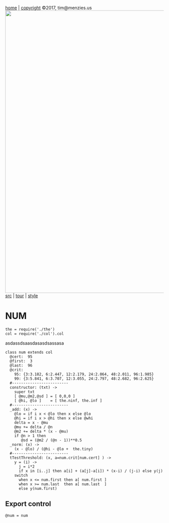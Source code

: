 [home](http://tiny.cc/koff) |
[copyright](https://github.com/koffee/script/blob/master/LICENSE.md) &copy;2017, tim&commat;menzies.us<br>
[<img width=900 src=https://raw.githubusercontent.com/koffee/script/master/img/head.jpg>](http://tiny.cc/koffee)<br>
[src](https://github.com/koffee/script/tree/master/lib) |
[tour](https://github.com/koffee/script/blob/master/docs/TOUR.md) |
[style](https://github.com/koffee/script/blob/master/docs/STYLE.md) 

# NUM 

    the = require('./the')
    col = require('./col').col

asdassdsaasdasasdsassasa

    class num extends col
      @cert:  95
      @first:  3
      @last:  96
      @crit:
        95: {3:3.182, 6:2.447, 12:2.179, 24:2.064, 48:2.011, 96:1.985}
        99: {3:5.841, 6:3.707, 12:3.055, 24:2.797, 48:2.682, 96:2.625}
      #-------------------------
      constructor: (txt) ->
        super txt
        [ @mu,@m2,@sd ] = [ 0,0,0 ]
        [ @hi, @lo ]    = [ the.ninf, the.inf ]
      #-------------------------
      _add: (x) ->
        @lo = if i x < @lo then x else @lo
        @hi = if i x > @hi then x else @whi
        delta = x - @mu
        @mu += delta / @n
        @m2 += delta * (x - @mu) 
        if @n > 1 then 
           @sd = (@m2 / (@n - 1))**0.5 
      _norm: (x) ->
        (x - @lo) / (@hi - @lo +  the.tiny) 
      #-------------------------
      tTestThreshold: (x, a=num.crit[num.cert] ) ->
        y = (i) ->
          j = i*2
          if x in [i..j] then a[i] + (a[j]-a[i]) * (x-i) / (j-i) else y(j)
        switch
          when x <= num.first then a[ num.first ]
          when x >= num.last  then a[ num.last  ]
          else y(num.first)

## Export control

    @num = num
